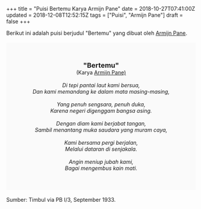 +++
title = "Puisi Bertemu Karya Armijn Pane"
date = 2018-10-27T07:41:00Z
updated = 2018-12-08T12:52:15Z
tags = ["Puisi", "Armijn Pane"]
draft = false
+++

<div dir="ltr" style="text-align: left;" trbidi="on"><div style="text-align: justify;">Berikut ini adalah puisi berjudul "Bertemu" yang dibuat oleh <a href="http://ensiklopedia.kemdikbud.go.id/sastra/artikel/Armijn_Pane" target="_blank">Armijn Pane</a>. </div><br /><div style="background: #FAFAFA; font-size: 14px; height: auto; margin: 0 auto; padding: 50px; text-align: center; width: auto;"><span style="font-size: 18px;"><b>"Bertemu"</b></span><br />(Karya <a href="https://www.sekata.web.id/tags/armijn-pane" target="_blank">Armijn Pane)</a> <br /><br /><i>Di tepi pantai laut kami bersua,</i><br /><i>Dan kami memandang ke dalam mata masing-masing,</i><br /><br /><i>Yang penuh sengsara, penuh duka,</i><br /><i>Karena negeri digenggam bangsa asing.</i><br /><br /><i>Dengan diam kami berjabat tangan,</i><br /><i>Sambil menantang muka saudara yang muram caya,</i><br /><br /><i>Kami bersama pergi berjalan,</i><br /><i>Melalui dataran di senjakala.</i><br /><br /><i>Angin meniup jubah kami,</i><br /><i>Bagai mengembus kain mati.</i></div><br /><div style="text-align: justify;">Sumber: Timbul via PB I/3, September 1933.</div></div>
